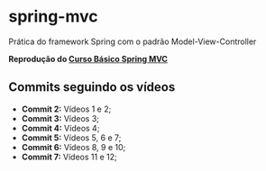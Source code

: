 # spring-mvc
Prática do framework Spring com o padrão Model-View-Controller

**Reprodução do [Curso Básico Spring MVC](https://www.youtube.com/playlist?list=PL3ZslI15yo2ppY0GsRFDjRdHZAUuPnQ6M)**

## Commits seguindo os vídeos

- **Commit 2:** Vídeos 1 e 2;
- **Commit 3:** Vídeos 3;
- **Commit 4:** Vídeos 4;
- **Commit 5:** Vídeos 5, 6 e 7;
- **Commit 6:** Vídeos 8, 9 e 10;
- **Commit 7:** Vídeos 11 e 12;